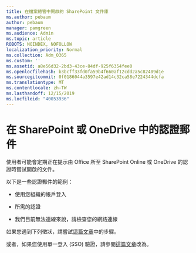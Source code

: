 ```yaml
---
title: 在檔案總管中開啟的 SharePoint 文件庫
ms.author: pebaum
author: pebaum
manager: pamgreen
ms.audience: Admin
ms.topic: article
ROBOTS: NOINDEX, NOFOLLOW
localization_priority: Normal
ms.collection: Adm_O365
ms.custom: ''
ms.assetid: a8e56d32-2bd3-43ce-84df-925f6354fee0
ms.openlocfilehash: b3bcff33fd0fa59b4f660af12cdd2a5c82409d1e
ms.sourcegitcommit: 0f0186044a3597e42ad14c32ca58e7224344dcfa
ms.translationtype: MT
ms.contentlocale: zh-TW
ms.lasthandoff: 12/15/2019
ms.locfileid: "40053936"
---
```

# <a name="credential-messages-in-sharepoint-or-onedrive"></a>在 SharePoint 或 OneDrive 中的認證郵件

使用者可能會定期正在提示由 Office 所至 SharePoint Online 或 OneDrive 的認證時嘗試開啟的文件。

以下是一些認證郵件的範例：

- 使用您組織的帳戶登入

- 所需的認證

- 我們目前無法連線來說，請檢查您的網路連線

如果您遇到下列徵狀，請嘗試[這篇文章](https://support.microsoft.com/help/2913639/office-applications-periodically-prompt-for-credentials-to-sharepoint)中的步驟。

或者，如果您使用單一登入 (SSO) 驗證，請參閱[這篇文章](https://support.microsoft.com/help/4025962/cant-sign-in-after-update-to-office-2016-build-16-0-7967-on-windows-10)改為。

